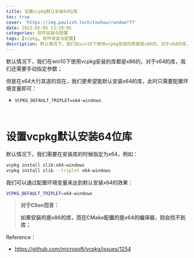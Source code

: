```yaml
---
title: 设置vcpkg默认安装64位库
toc: true
cover: 'https://img.paulzzh.tech/touhou/random?77'
date: 2022-05-05 13:29:05
categories: 软件安装与配置
tags: [vcpkg, 软件安装与配置]
description: 默认情况下，我们在win10下使用vcpkg安装的库都是x86的，对于x64的库，我们还需要手动指定参数；但是在x64大行其道的现在，我们更希望能默认安装x64的库，此时只需要配置环境变量即可：VCPKG_DEFAULT_TRIPLET=x64-windows；
---
```


默认情况下，我们在win10下使用vcpkg安装的库都是x86的，对于x64的库，我们还需要手动指定参数；

但是在x64大行其道的现在，我们更希望能默认安装x64的库，此时只需要配置环境变量即可：

-   `VCPKG_DEFAULT_TRIPLET=x64-windows`

<br/>

<!--more-->

# **设置vcpkg默认安装64位库**

默认情况下，我们需要在安装库的时候指定为x64，例如：

```bash
vcpkg install zlib:x64-windows
vcpkg install zlib --triplet x64-windows
```

我们可以通过配置环境变量来达到默认安装x64的效果：

```bash
VCPKG_DEFAULT_TRIPLET=x64-windows
```

>   **对于Clion而言：**
>
>   **如果安装的是x86的库，而在CMake配置的是x64的编译器，则会找不到库；**

Reference：

-   https://github.com/microsoft/vcpkg/issues/1254


<br/>
